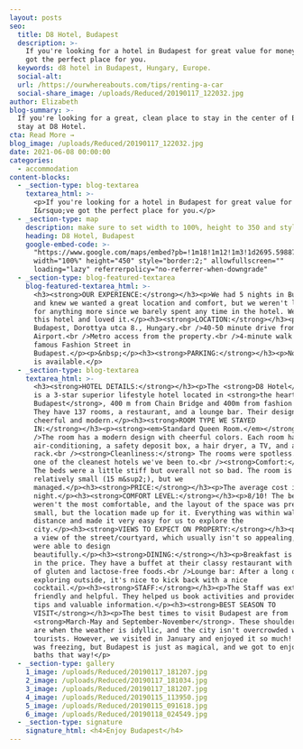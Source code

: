 ```yaml
---
layout: posts
seo:
  title: D8 Hotel, Budapest
  description: >-
    If you're looking for a hotel in Budapest for great value for money, I’ve
    got the perfect place for you.
  keywords: d8 hotel in Budapest, Hungary, Europe.
  social-alt:
  url: /https://ourwhereabouts.com/tips/renting-a-car
  social-share_image: /uploads/Reduced/20190117_122032.jpg
author: Elizabeth
blog-summary: >-
  If you're looking for a great, clean place to stay in the center of Budapest,
  stay at D8 Hotel.
cta: Read More →
blog_image: /uploads/Reduced/20190117_122032.jpg
date: 2021-06-08 00:00:00
categories:
  - accommodation
content-blocks:
  - _section-type: blog-textarea
    textarea_html: >-
      <p>If you're looking for a hotel in Budapest for great value for money,
      I&rsquo;ve got the perfect place for you.</p>
  - _section-type: map
    description: make sure to set width to 100%, height to 350 and style to border 2
    heading: D8 Hotel, Budapest
    google-embed-code: >-
      "https://www.google.com/maps/embed?pb=!1m18!1m12!1m3!1d2695.598878503336!2d19.04673281548116!3d47.49772707917768!2m3!1f0!2f0!3f0!3m2!1i1024!2i768!4f13.1!3m3!1m2!1s0x4741dc3f97005b49%3A0xa5bba2dbbd9e7742!2sD8%20Hotel!5e0!3m2!1sen!2sil!4v1661666339342!5m2!1sen!2sil"
      width="100%" height="450" style="border:2;" allowfullscreen=""
      loading="lazy" referrerpolicy="no-referrer-when-downgrade"
  - _section-type: blog-featured-textarea
    blog-featured-textarea_html: >-
      <h3><strong>OUR EXPERIENCE:</strong></h3><p>We had 5 nights in Budapest
      and knew we wanted a great location and comfort, but we weren't looking
      for anything more since we barely spent any time in the hotel. We took
      this hotel and loved it.</p><h3><strong>LOCATION:</strong></h3><p>1051
      Budapest, Dorottya utca 8., Hungary.<br />40-50 minute drive from Budapest
      Airport.<br />Metro access from the property.<br />4-minute walk to the
      famous Fashion Street in
      Budapest.</p><p>&nbsp;</p><h3><strong>PARKING:</strong></h3><p>No parking
      is available.</p>
  - _section-type: blog-textarea
    textarea_html: >-
      <h3><strong>HOTEL DETAILS:</strong></h3><p>The <strong>D8 Hotel</strong>
      is a 3-star superior lifestyle hotel located in <strong>the heart of
      Budapest</strong>, 400 m from Chain Bridge and 400m from fashion street.
      They have 137 rooms, a restaurant, and a lounge bar. Their design is
      cheerful and modern.</p><h3><strong>ROOM TYPE WE STAYED
      IN:</strong></h3><p><strong><em>Standard Queen Room.</em></strong><br
      />The room has a modern design with cheerful colors. Each room has
      air-conditioning, a safety deposit box, a hair dryer, a TV, and a clothes
      rack.<br /><strong>Cleanliness:</strong> The rooms were spotless. This is
      one of the cleanest hotels we've been to.<br /><strong>Comfort:</strong>
      The beds were a little stiff but overall not so bad. The room is also
      relatively small (15 m&sup2;), but we
      managed.</p><h3><strong>PRICE:</strong></h3><p>The average cost is 80$ per
      night.</p><h3><strong>COMFORT LEVEL:</strong></h3><p>8/10! The beds
      weren't the most comfortable, and the layout of the space was pretty
      small, but the location made up for it. Everything was within walking
      distance and made it very easy for us to explore the
      city.</p><h3><strong>VIEWS TO EXPECT ON PROPERTY:</strong></h3><p>There is
      a view of the street/courtyard, which usually isn't so appealing, but they
      were able to design
      beautifully.</p><h3><strong>DINING:</strong></h3><p>Breakfast is included
      in the price. They have a buffet at their classy restaurant with a variety
      of gluten and lactose-free foods.<br />Lounge bar: After a long day
      exploring outside, it's nice to kick back with a nice
      cocktail.</p><h3><strong>STAFF:</strong></h3><p>The Staff was extra
      friendly and helpful. They helped us book activities and provided us with
      tips and valuable information.</p><h3><strong>BEST SEASON TO
      VISIT</strong></h3><p>The best times to visit Budapest are from
      <strong>March-May and September-November</strong>. These shoulder seasons
      are when the weather is idyllic, and the city isn't overcrowded with
      tourists. However, we visited in January and enjoyed it so much!! Yes, it
      was freezing, but Budapest is just as magical, and we got to enjoy the hot
      baths that way!</p>
  - _section-type: gallery
    1_image: /uploads/Reduced/20190117_181207.jpg
    2_image: /uploads/Reduced/20190117_181034.jpg
    3_image: /uploads/Reduced/20190117_181207.jpg
    4_image: /uploads/Reduced/20190115_113950.jpg
    5_image: /uploads/Reduced/20190115_091618.jpg
    6_image: /uploads/Reduced/20190118_024549.jpg
  - _section-type: signature
    signature_html: <h4>Enjoy Budapest</h4>
---
```

